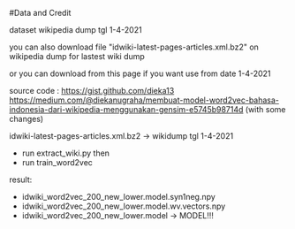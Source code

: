 #Data and Credit

dataset wikipedia dump tgl 1-4-2021

you can also download file
	"idwiki-latest-pages-articles.xml.bz2" on wikipedia dump for lastest wiki dump
	
or you can download from this page if you want use from date 1-4-2021

source code :	https://gist.github.com/dieka13
		https://medium.com/@diekanugraha/membuat-model-word2vec-bahasa-indonesia-dari-wikipedia-menggunakan-gensim-e5745b98714d
		(with some changes)

idwiki-latest-pages-articles.xml.bz2	-> wikidump tgl 1-4-2021

- run extract_wiki.py
then
- run train_word2vec

result:
- idwiki_word2vec_200_new_lower.model.syn1neg.npy
- idwiki_word2vec_200_new_lower.model.wv.vectors.npy
- idwiki_word2vec_200_new_lower.model	-> MODEL!!!
